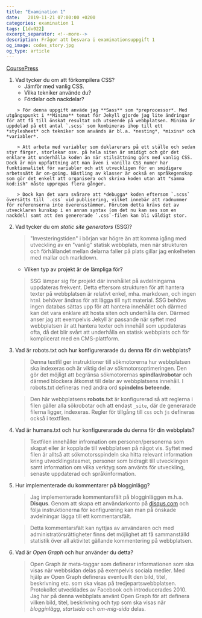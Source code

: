 ```yaml
---
title: "Examination 1"
date:   2019-11-21 07:00:00 +0200
categories: examination 1
tags: [1dv022]
excerpt_separator: <!--more-->
description: Frågor att besvara i examinationsuppgift 1
og_image: codes_story.jpg
og_type: article
---
```


[CoursePress](http://coursepress.lnu.se/kurs/klientbaserad-webbprogrammering/examination/exam-assignment-1/ "Länk till uppgiftsbeskrivning")

1. Vad tycker du om att förkompilera CSS?
    * Jämför med vanlig CSS.
    * Vilka tekniker använde du?
    * Fördelar och nackdelar?  
<!--more-->
        > För denna uppgift anväde jag **Sass** som *preprocessor*. Med utgångspunkt i **Minima** temat för Jekyll gjorde jag lite ändringar för att få till önskat resultat och utseende på webbplatsen. Minima är uppdelad på ett antal `.scss` som kombineras ihop till ett *stylesheet* och tekniker som används är bl.a. *nesting*, *mixins* och *variabler*. 

        > Att arbeta med variabler som deklarerars på ett ställe och sedan styr färger, storlekar osv. på hela siten är smidigt och gör det enklare att underhålla koden än när stilsättning görs med vanlig CSS. Dock är min uppfattning att man även i vanilla CSS numer har funktionalitet för variabler och att utveckligen för en smidigare arbetssätt är on-going. Nästling av klasser är också en språkegenskap som gör det enkelt att organisera och skriva koden utan att "samma kod:ish" måste upprepas flera gånger. 

        > Dock kan det vara svårare att *debugga* koden eftersom `.scss` översätts till `.css` vid publisering, vilket innebär att radnummer för referenserna inte överensstämmer. Förutom detta krävs det av utvecklaren kunskap i en annan syntax (om det nu kan ses som en nackdel) samt att den genererade `.css`-filen kan bli väldigt stor. 
    
2. Vad tycker du om *static site generators* (SSG)?
    > "Investeringstiden" i början var högre än att komma igång med utveckling av en "vanlig" statisk webbplats, men när strukturen och förhållandet mellan delarna faller på plats gillar jag enkelheten med mallar och markdown.
    
    * Vilken typ av projekt är de lämpliga för?
    > SSG lämpar sig för projekt där innehållet på avdelningarna uppdateras frekvent. Detta eftersom strukturen för att hantera texter på webbplatsen är relativt enkel, mha. markdown, och ingen `html` behöver ändras för att lägga till nytt material.
    > SSG behövs ingen databas sättas upp för att hantera innehållet och därmed kan det vara enklare att hosta siten och underhålla den.
    > Därmed anser jag att exempelvis Jekyll är passande när syftet med webbplatsen är att hantera texter och innehåll som uppdateras ofta, då det blir svårt att underhålla en statisk webbplats och för komplicerat med en CMS-plattform.

3. Vad är robots.txt och hur konfigurerarade du denna för din webbplats?
    > Denna textfil ger instruktioner till sökmotorerna hur webbplatsen ska indexeras och är viktig del av sökmotorsoptimeringen. Den gör det möjligt att begränsa sökmotorernas **spindlar/robotar** och därmed blockera åtkomst till delar av webbplatsens innehåll. I robots.txt defineras med andra ord **spindelns beteende**.

    > Den här webbplatsens **robots.txt** är konfigurerad så att reglerna i filen gäller alla sökrobotar och att endast `_site`, där de generarade filerna ligger, indexeras. Regler för tillgång till `css` och `js` defineras också i textfilen.

4. Vad är humans.txt och hur konfigurerarade du denna för din webbplats?
    > Textfilen innehåller infromation om personen/personerna som skapat eller är kopplade till webbplatsen på något vis. Syftet med filen är alltså att sökmotorsspindeln ska hitta relevant information kring utvecklingsteamet, personer som bidragit till utvecklingen samt information om vilka verktyg som använts för utveckling, senaste uppdaterad och språkinformation.

5. Hur implementerade du kommentarer på blogginlägg?
    > Jag implementerade kommentarsfält på blogginläggen m.h.a. **Disqus**. Genom att skapa ett användarkonto på [disqus.com](https://www.disqus.com) och följa instruktionerna för konfigurering kan man på önskade avdelningar lägga till ett kommentarsfält. 

    > Detta kommentarsfält kan nyttjas av användaren och med administratörsrättigheter finns det möjlighet att få sammanställd statistik över all aktivitet gällande kommentering på webbplatsen. 

6. Vad är *Open Graph* och hur använder du detta?
    > Open Graph är meta-taggar som definerar informationen som ska visas när webbsidan delas på exempelvis sociala medier. Med hjälp av Open Graph defineras eventuellt den bild, titel, beskrivning etc. som ska visas på tredjepartswebbplatsen. Protokollet utvecklades av Facebook och introducerades 2010. 
    > Jag har på denna webbplats använt Open Graph för att definera vilken bild, titel, beskrivning och typ som ska visas när *blogginlägg*, *startsida* och *om-mig-sida* delas.

